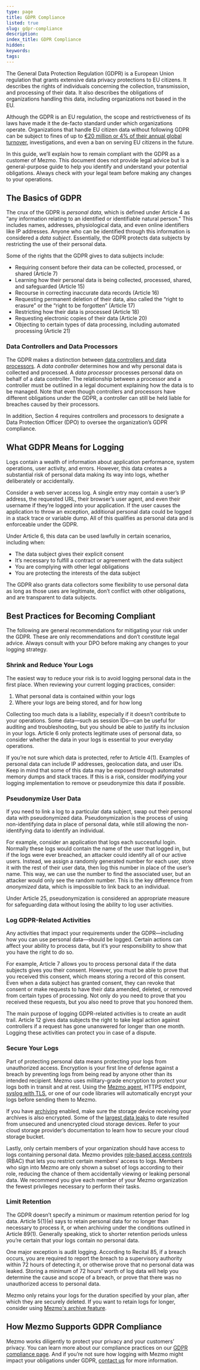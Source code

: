 ```yaml
---
type: page
title: GDPR Compliance
listed: true
slug: gdpr-compliance
description: 
index_title: GDPR Compliance
hidden: 
keywords: 
tags: 
---
```





The General Data Protection Regulation (GDPR) is a European Union regulation that grants extensive data privacy protections to EU citizens. It describes the rights of individuals concerning the collection, transmission, and processing of their data. It also describes the obligations of organizations handling this data, including organizations not based in the EU.

Although the GDPR is an EU regulation, the scope and restrictiveness of its laws have made it the de-facto standard under which organizations operate. Organizations that handle EU citizen data without following GDPR can be subject to fines of up to [€20 million or 4% of their annual global turnover](https://www.itgovernance.co.uk/dpa-and-gdpr-penalties), investigations, and even a ban on serving EU citizens in the future.

In this guide, we’ll explain how to remain compliant with the GDPR as a customer of Mezmo. This document does not provide legal advice but is a general-purpose guide to help you identify and understand your potential obligations. Always check with your legal team before making any changes to your operations.



## The Basics of GDPR
The crux of the GDPR is _personal data_, which is defined under Article 4 as “any information relating to an identified or identifiable natural person.” This includes names, addresses, physiological data, and even online identifiers like IP addresses. Anyone who can be identified through this information is considered a _data subject_. Essentially, the GDPR protects data subjects by restricting the use of their personal data.

Some of the rights that the GDPR gives to data subjects include:
*   Requiring consent before their data can be collected, processed, or shared (Article 7)
*   Learning how their personal data is being collected, processed, shared, and safeguarded (Article 15)
*   Recourse in correcting inaccurate data records (Article 16)
*   Requesting permanent deletion of their data, also called the “right to erasure” or the “right to be forgotten” (Article 17)
*   Restricting how their data is processed (Article 18)
*   Requesting electronic copies of their data (Article 20)
*   Objecting to certain types of data processing, including automated processing (Article 21)



### Data Controllers and Data Processors
The GDPR makes a distinction between [data controllers and data processors](https://ec.europa.eu/info/law/law-topic/data-protection/reform/rules-business-and-organisations/obligations/controller-processor/what-data-controller-or-data-processor_en). A _data controller_ determines how and why personal data is collected and processed. A _data processor_ processes personal data on behalf of a data controller. The relationship between a processor and a controller must be outlined in a legal document explaining how the data is to be managed. Note that even though controllers and processors have different obligations under the GDPR, a controller can still be held liable for breaches caused by their processors.

In addition, Section 4 requires controllers and processors to designate a Data Protection Officer (DPO) to oversee the organization’s GDPR compliance.



## What GDPR Means for Logging
Logs contain a wealth of information about application performance, system operations, user activity, and errors. However, this data creates a substantial risk of personal data making its way into logs, whether deliberately or accidentally.

Consider a web server access log. A single entry may contain a user’s IP address, the requested URL, their browser’s user agent, and even their username if they’re logged into your application. If the user causes the application to throw an exception, additional personal data could be logged in a stack trace or variable dump. All of this qualifies as personal data and is enforceable under the GDPR.

Under Article 6, this data can be used lawfully in certain scenarios, including when:
*   The data subject gives their explicit consent
*   It’s necessary to fulfill a contract or agreement with the data subject
*   You are complying with other legal obligations
*   You are protecting the interests of the data subject

The GDPR also grants data collectors some flexibility to use personal data as long as those uses are legitimate, don’t conflict with other obligations, and are transparent to data subjects.



## Best Practices for Becoming Compliant
The following are general recommendations for mitigating your risk under the GDPR. These are only recommendations and don’t constitute legal advice. Always consult with your DPO before making any changes to your logging strategy.



### Shrink and Reduce Your Logs
The easiest way to reduce your risk is to avoid logging personal data in the first place. When reviewing your current logging practices, consider:

1. What personal data is contained within your logs
2. Where your logs are being stored, and for how long

Collecting too much data is a liability, especially if it doesn’t contribute to your operations. Some data—such as session IDs—can be useful for auditing and troubleshooting, but you should be able to justify its inclusion in your logs. Article 6 only protects legitimate uses of personal data, so consider whether the data in your logs is essential to your everyday operations.

If you’re not sure which data is protected, refer to Article 4(1). Examples of personal data can include IP addresses, geolocation data, and user IDs. Keep in mind that some of this data may be exposed through automated memory dumps and stack traces. If this is a risk, consider modifying your logging implementation to remove or pseudonymize this data if possible.



### Pseudonymize User Data
If you need to link a log to a particular data subject, swap out their personal data with pseudonymized data. Pseudonymization is the process of using non-identifying data in place of personal data, while still allowing the non-identifying data to identify an individual.

For example, consider an application that logs each successful login. Normally these logs would contain the name of the user that logged in, but if the logs were ever breached, an attacker could identify all of our active users. Instead, we assign a randomly generated number for each user, store it with the rest of their user data, then log this number in place of the user’s name. This way, we can use the number to find the associated user, but an attacker would only see the random number. This is the key difference from _anonymized_ data, which is impossible to link back to an individual.

Under Article 25, pseudonymization is considered an appropriate measure for safeguarding data without losing the ability to log user activities.



### Log GDPR-Related Activities
Any activities that impact your requirements under the GDPR—including how you can use personal data—should be logged. Certain actions can affect your ability to process data, but it’s your responsibility to show that you have the right to do so.

For example, Article 7 allows you to process personal data if the data subjects gives you their consent. However, you must be able to prove that you received this consent, which means storing a record of this consent. Even when a data subject has granted consent, they can revoke that consent or make requests to have their data amended, deleted, or removed from certain types of processing. Not only do you need to prove that you received these requests, but you also need to prove that you honored them.

The main purpose of logging GDPR-related activities is to create an audit trail. Article 12 gives data subjects the right to take legal action against controllers if a request has gone unanswered for longer than one month. Logging these activities can protect you in case of a dispute.



### Secure Your Logs
Part of protecting personal data means protecting your logs from unauthorized access. Encryption is your first line of defense against a breach by preventing logs from being read by anyone other than its intended recipient. Mezmo uses military-grade encryption to protect your logs both in transit and at rest. Using the [Mezmo agent](/docs/introducing-the-agent), HTTPS endpoint, [syslog with TLS](/docs/rsyslog#tcptls-recommended), or one of our code libraries will automatically encrypt your logs before sending them to Mezmo.

If you have [archiving](/docs/archiving) enabled, make sure the storage device receiving your archives is also encrypted. Some of the [largest data leaks](https://businessinsights.bitdefender.com/worst-amazon-breaches) to date resulted from unsecured and unencrypted cloud storage devices. Refer to your cloud storage provider’s documentation to learn how to secure your cloud storage bucket.

Lastly, only certain members of your organization should have access to logs containing personal data. Mezmo provides [role-based access controls](/docs/rbac) (RBAC) that lets you restrict certain members’ access to logs. Members who sign into Mezmo are only shown a subset of logs according to their role, reducing the chance of them accidentally viewing or leaking personal data. We recommend you give each member of your Mezmo organization the fewest privileges necessary to perform their tasks.



### Limit Retention
The GDPR doesn’t specify a minimum or maximum retention period for log data. Article 5(1)(e) says to retain personal data for no longer than necessary to process it, or when archiving under the conditions outlined in Article 89(1). Generally speaking, stick to shorter retention periods unless you’re certain that your logs contain no personal data.

One major exception is audit logging. According to Recital 85, if a breach occurs, you are required to report the breach to a supervisory authority within 72 hours of detecting it, or otherwise prove that no personal data was leaked. Storing a minimum of 72 hours' worth of log data will help you determine the cause and scope of a breach, or prove that there was no unauthorized access to personal data.

Mezmo only retains your logs for the duration specified by your plan, after which they are securely deleted. If you want to retain logs for longer, consider using [Mezmo's archive feature](/docs/archiving).



## How Mezmo Supports GDPR Compliance
Mezmo works diligently to protect your privacy and your customers’ privacy. You can learn more about our compliance practices on our [GDPR compliance page](https://www.mezmo.com/gdpr). And if you’re not sure how logging with Mezmo might impact your obligations under GDPR, [contact us](https://www.mezmo.com/contact) for more information.





